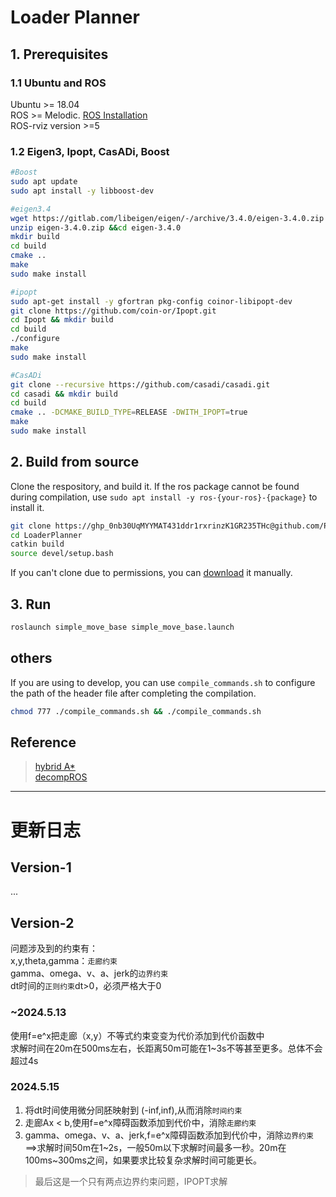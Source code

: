 # Loader Planner

## 1. Prerequisites
### 1.1 Ubuntu and ROS
Ubuntu >= 18.04  
ROS >= Melodic. [ROS Installation ](https://fishros.org.cn/forum/topic/20/%E5%B0%8F%E9%B1%BC%E7%9A%84%E4%B8%80%E9%94%AE%E5%AE%89%E8%A3%85%E7%B3%BB%E5%88%97)  
ROS-rviz version >=5

### 1.2 Eigen3, Ipopt, CasADi, Boost
```bash
#Boost
sudo apt update
sudo apt install -y libboost-dev
```

```bash
#eigen3.4
wget https://gitlab.com/libeigen/eigen/-/archive/3.4.0/eigen-3.4.0.zip
unzip eigen-3.4.0.zip &&cd eigen-3.4.0
mkdir build
cd build
cmake ..
make
sudo make install
```

```bash
#ipopt
sudo apt-get install -y gfortran pkg-config coinor-libipopt-dev
git clone https://github.com/coin-or/Ipopt.git
cd Ipopt && mkdir build
cd build
./configure
make 
sudo make install
```

```bash
#CasADi
git clone --recursive https://github.com/casadi/casadi.git
cd casadi && mkdir build 
cd build 
cmake .. -DCMAKE_BUILD_TYPE=RELEASE -DWITH_IPOPT=true
make
sudo make install
```

## 2. Build from source
Clone the respository, and build it. If the ros package cannot be found during compilation, use `sudo apt install -y ros-{your-ros}-{package}` to install it.
```bash
git clone https://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@github.com/Photin1a/LoaderPlanner.git
cd LoaderPlanner
catkin build
source devel/setup.bash
```
If you can't clone due to permissions, you can [download](https://github.com/Photin1a/LoaderPlanner) it manually.
## 3. Run
```bash
roslaunch simple_move_base simple_move_base.launch
```

## others
If you are using to develop, you can use `compile_commands.sh` to configure the path of the header file after completing the compilation.
```bash
chmod 777 ./compile_commands.sh && ./compile_commands.sh
```

## Reference
>[hybrid A*](https://github.com/zm0612/Hybrid_A_Star)  
>[decompROS](https://github.com/sikang/DecompROS.git)


---
# 更新日志
## Version-1
...
## Version-2
问题涉及到的约束有：  
x,y,theta,gamma：`走廊约束`   
gamma、omega、v、a、jerk的`边界约束`   
dt时间的`正则约束`dt>0，必须严格大于0   
### ~2024.5.13
使用f=e^x把走廊（x,y）不等式约束变变为代价添加到代价函数中   
求解时间在20m在500ms左右，长距离50m可能在1~3s不等甚至更多。总体不会超过4s   

### 2024.5.15
1) 将dt时间使用微分同胚映射到 (-inf,inf),从而消除`时间约束`  
2) 走廊Ax < b,使用f=e^x障碍函数添加到代价中，消除`走廊约束`  
3) gamma、omega、v、a、jerk,f=e^x障碍函数添加到代价中，消除`边界约束` 
==>求解时间50m在1~2s，一般50m以下求解时间最多一秒。20m在100ms~300ms之间，如果要求比较复杂求解时间可能更长。   

> 最后这是一个只有两点边界约束问题，IPOPT求解
